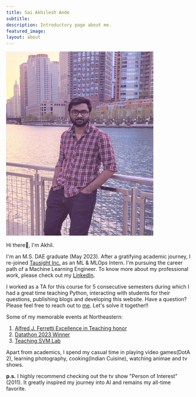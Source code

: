 ```yaml
---
title: Sai Akhilesh Ande
subtitle: 
description: Introductory page about me.
featured_image: 
layout: about
---
```


<img src="/images/TAs/Akhil.webp" width="400" height="500" />


<p>Hi there👋, I'm Akhil. </p>

<p>I'm an M.S. DAE graduate (May 2023). After a gratifying academic journey, I re-joined <a href="https://www.tausight.com/">Tausight Inc.</a> as an ML & MLOps Intern. I'm pursuing the career path of a Machine Learning Engineer. To know more about my professional work, please check out my <a href="https://www.linkedin.com/in/akhilesh1896/">LinkedIn</a>.</p>

<p>I worked as a TA for this course for 5 consecutive semesters during which I had a great time teaching Python, interacting with students for their questions, publishing blogs and developing this website. Have a question? Please feel free to reach out to <a href = "mailto:ande.s@northeastern.edu">me</a>. Let's solve it together!!</p>
 
<p>Some of my memorable events at Northeastern:<br>

1. <a href = "https://www.linkedin.com/posts/akhilesh1896_i-am-thrilled-and-honored-to-receive-the-activity-7052041961007923200-99n4?utm_source=share&utm_medium=member_desktop" target = "blank">Alfred J. Ferretti Excellence in Teaching honor</a> <br>
2. <a href = "https://www.linkedin.com/posts/akhilesh1896_im-happy-to-share-that-i-along-with-asif-activity-7044446435395665920-J68o?utm_source=share&utm_medium=member_desktop" target = "blank">Datathon 2023 Winner</a><br>
3. <a href = "https://www.linkedin.com/posts/akhilesh1896_machinelearning-python-teaching-activity-7004964228285538305--pzK?utm_source=share&utm_medium=member_desktop">Teaching SVM Lab</a>

</p>

<p>Apart from academics, I spend my casual time in playing video games(DotA 2), learning photography, cooking(Indian Cuisine), watching animae and tv shows.</p>

<p><b>p.s.</b> I highly recommend checking out the tv show "Person of Interest" (2011). It greatly inspired my journey into AI and remains my all-time favorite.</p>